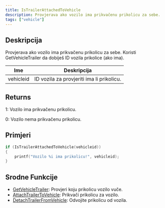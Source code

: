 ```yaml
---
title: IsTrailerAttachedToVehicle
description: Provjerava ako vozilo ima prikvačenu prikolicu za sebe.
tags: ["vehicle"]
---
```


## Deskripcija

Provjerava ako vozilo ima prikvačenu prikolicu za sebe. Koristi GetVehicleTrailer da dobiješ ID vozila prikolice (ako ima).

| Ime       | Deskripcija                               |
| --------- | ----------------------------------------- |
| vehicleid | ID vozila za provjeriti ima li prikolicu. |

## Returns

1: Vozilo ima prikvačenu prikolicu.

0: Vozilo nema prikvačenu prikolicu.

## Primjeri

```c
if (IsTrailerAttachedToVehicle(vehicleid))
{
    printf("Vozilo %i ima prikolicu!", vehicleid);
}
```

## Srodne Funkcije

- [GetVehicleTrailer](GetVehicleTrailer): Provjeri koju prikolicu vozilo vuče.
- [AttachTrailerToVehicle](AttachTrailerToVehicle): Prikvači prikolicu za vozilo.
- [DetachTrailerFromVehicle](DetachTrailerFromVehicle): Odvojite prikolicu od vozila.

